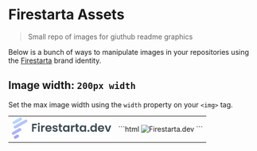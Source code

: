 # Firestarta Assets
> Small repo of images for giuthub readme graphics

Below is a bunch of ways to manipulate images in your repositories using the [Firestarta](https://firestarta.dev) brand identity.


## Image width: `200px width`
Set the max image width using the `width` property on your `<img>` tag.

<table>
  <tr>
    <td>
      <picture>
        <source media="(prefers-color-scheme: dark)" srcset="./assets/logo-dark.png">
        <img alt="Firestarta.dev" src="./assets/logo-light.png" width="200">
      </picture>
    </td>
    <td>
      ```html
      <img alt="Firestarta.dev" src=".." width="200">
      ```
    </td>
  <tr>
</table>
